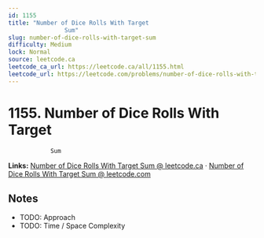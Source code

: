 ```yaml
--- 
id: 1155
title: "Number of Dice Rolls With Target
                Sum"
slug: number-of-dice-rolls-with-target-sum
difficulty: Medium
lock: Normal
source: leetcode.ca
leetcode_ca_url: https://leetcode.ca/all/1155.html
leetcode_url: https://leetcode.com/problems/number-of-dice-rolls-with-target-sum/
---
```


# 1155. Number of Dice Rolls With Target
                Sum

**Links:** [Number of Dice Rolls With Target
                Sum @ leetcode.ca](https://leetcode.ca/all/1155.html) · [Number of Dice Rolls With Target
                Sum @ leetcode.com](https://leetcode.com/problems/number-of-dice-rolls-with-target-sum/)

## Notes
- TODO: Approach
- TODO: Time / Space Complexity
